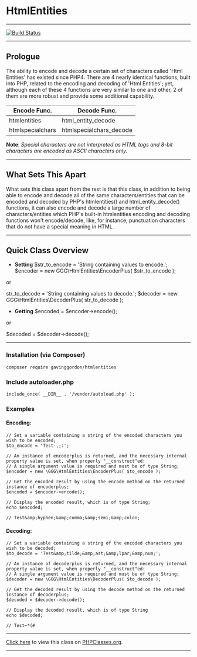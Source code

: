 # HtmlEntities

--------------

[![Build Status](https://travis-ci.org/gavinggordon/htmlentities.svg?branch=master)](https://travis-ci.org/gavinggordon/htmlentities)

--------------

## Prologue

The ability to encode and decode a certain set of characters called 'Html Entities' has existed since PHP4. There are 4 nearly identical functions, built into PHP, related to the encoding and decoding of 'Html Entities'; yet, although each of these 4 functions are very similar to one and other, 2 of them are more robust and provide some additional capability. 

| Encode Func. | Decode Func. |
|--------------|--------------|
| htmlentities | html_entity_decode | 
| htmlspecialchars | htmlspecialchars_decode |

__Note__: *Special characters are not interpreted as HTML tags and 8-bit characters are encoded as ASCII characters only.*

--------------

## What Sets This Apart
 
What sets this class apart from the rest is that this class, in addition to being able to encode and decode all of the same characters/entities that can be encoded and decoded by PHP's htmlentities() and html_entity_decode() functions, it can also encode and decode a large number of characters/entities which PHP's built-in htmlentities encoding and decoding functions won't encode/decode, like, for instance, punctuation characters that do not have a special meaning in HTML.

--------------

## Quick Class Overview

- __Setting__
$str_to_encode = 'String containing values to encode.';
$encoder = new GGG\HtmlEntities\EncoderPlus( $str_to_encode );

or

str_to_decode = 'String containing values to decode.';
$decoder = new GGG\HtmlEntities\DecoderPlus( str_to_decode );

- __Getting__
$encoded = $encoder->encode();

or

$decoded = $decoder->decode();

--------------

### Installation (via Composer)

	composer require gavinggordon/htmlentities

### Include autoloader.php

	include_once( __DIR__ . '/vendor/autoload.php' );

### Examples

#### Encoding:

    // Set a variable containing a string of the encoded characters you wish to be encoded;
    $to_encode = 'Test-,;:';

    // An instance of encoderplus is returned, and the necessary internal property value is set, when properly "__construct"ed:
    // A single argument value is required and must be of type String;
	$encoder = new \GGG\HtmlEntities\EncoderPlus( $to_encode );

    // Get the encoded result by using the encode method on the returned instance of encoderplus;
    $encoded = $encoder->encode();

    // Display the encoded result, which is of type String;
    echo $encoded;

    // Test&amp;hyphen;&amp;comma;&amp;semi;&amp;colon;

#### Decoding:

    // Set a variable containing a string of the encoded characters you wish to be decoded;
    $to_decode = 'Test&amp;tilde;&amp;ast;&amp;lpar;&amp;num;';

    // An instance of decoderplus is returned, and the necessary internal property value is set, when properly "__construct"ed:
    // A single argument value is required and must be of type String;
	$decoder = new \GGG\HtmlEntities\DecoderPlus( $to_decode );

    // Get the decoded result by using the decode method on the returned instance of decoderplus;
    $decoded = $decoder->decode();

    // Display the decoded result, which is of type String
    echo $decoded;

    // Test~*(#

--------------

[Click here](http://www.phpclasses.org/package/9698.html) to view this class on [PHPClasses.org](http://www.phpclasses.org).

--------------